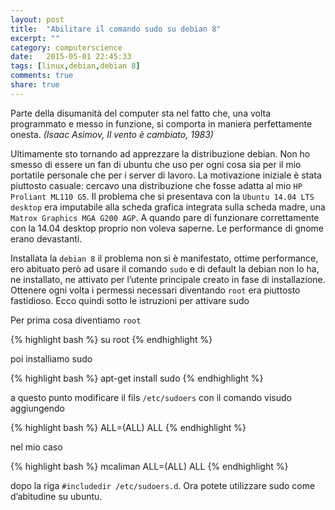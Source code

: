 ```yaml
---
layout: post
title:  "Abilitare il comando sudo su debian 8"
excerpt: ""
category: computerscience
date:   2015-05-01 22:45:33
tags: [linux,debian,debian 8]
comments: true
share: true
---
```


Parte della disumanità del computer sta nel fatto che, una volta programmato e messo in funzione, si comporta in maniera perfettamente onesta. *(Isaac Asimov, Il vento è cambiato, 1983)*

Ultimamente sto tornando ad apprezzare la distribuzione debian. Non ho smesso di essere un fan di ubuntu che uso per ogni cosa sia per il mio portatile personale che per i server di lavoro. La motivazione iniziale è stata piuttosto casuale: cercavo una distribuzione che fosse adatta al mio `HP Proliant ML110 G5`. Il problema che si presentava con la `Ubuntu 14.04 LTS desktop` era imputabile alla scheda grafica integrata sulla scheda madre, una `Matrox Graphics MGA G200 AGP`. A quando pare di funzionare correttamente con la 14.04 desktop proprio non voleva saperne.  Le performance di gnome erano devastanti.

Installata la `debian 8` il problema non si è manifestato, ottime performance, ero abituato però ad usare il comando `sudo` e di default la debian non lo ha, ne installato, ne attivato per l’utente principale creato in fase di installazione. Ottenere ogni volta i permessi necessari diventando `root` era piuttosto fastidioso. Ecco quindi sotto le istruzioni per attivare sudo

Per prima cosa diventiamo `root`

{% highlight bash %}
su root
{% endhighlight %}


poi installiamo sudo 

{% highlight bash %}
apt-get install sudo
{% endhighlight %}

a questo punto modificare il fils `/etc/sudoers` con il comando visudo aggiungendo

{% highlight bash %}
<username> ALL=(ALL) ALL 
{% endhighlight %}

nel mio caso

{% highlight bash %}
mcaliman ALL=(ALL) ALL 
{% endhighlight %}

dopo la riga `#includedir /etc/sudoers.d`. Ora potete utilizzare sudo come d’abitudine su ubuntu.

